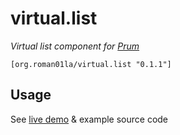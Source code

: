 # virtual.list

_Virtual list component for [Prum](https://github.com/roman01la/prum)_

`[org.roman01la/virtual.list "0.1.1"]`

## Usage

See [live demo](https://roman01la.github.io/virtual.list/) & example source code
